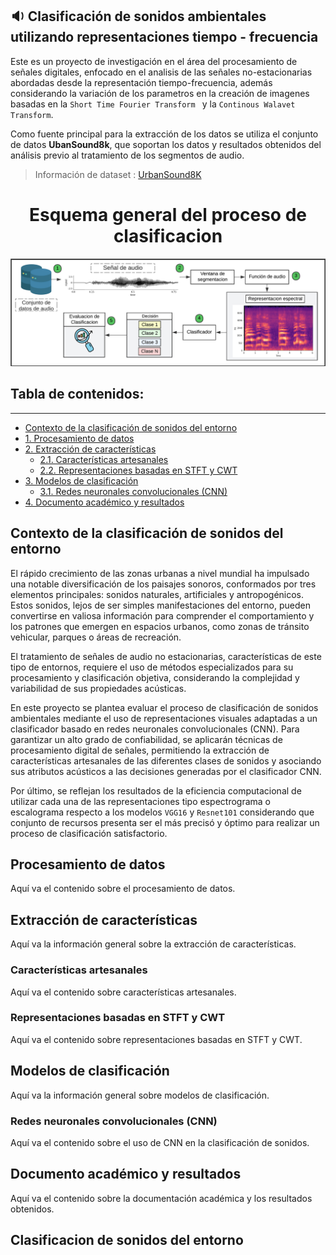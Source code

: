 

##  :sound:  Clasificación de sonidos ambientales utilizando representaciones tiempo - frecuencia

Este es un proyecto de investigación en el área del procesamiento de señales digitales, enfocado en el analisis de las señales no-estacionarias abordadas desde la representación tiempo-frecuencia, además considerando la variación  de los parametros en la creación de imagenes basadas en la `Short Time Fourier Transform ` y la `Continous Walavet Transform`.

Como fuente principal para la extracción de los datos se utiliza el conjunto de datos **UbanSound8k**, que soportan los datos y resultados obtenidos del análisis previo al tratamiento de los segmentos de audio.
> Información de dataset :  [UrbanSound8K](https://urbansounddataset.weebly.com/urbansound8k.html)

<h1 align="center"> Esquema general del proceso de clasificacion </h1>
<p align="center"><img src = "Imagenes/D-Fondo-Claro.png"> </p>

## Tabla de contenidos:
---
- [Contexto de la clasificación de sonidos del entorno](#contexto-de-la-clasificación-de-sonidos-del-entorno)  
- [1. Procesamiento de datos](#procesamiento-de-datos)  
- [2. Extracción de características](#extracción-de-características)  
  - [2.1. Características artesanales](#características-artesanales)  
  - [2.2. Representaciones basadas en STFT y CWT](#representaciones-basadas-en-stft-y-cwt)  
- [3. Modelos de clasificación](#modelos-de-clasificación)  
  - [3.1. Redes neuronales convolucionales (CNN)](#redes-neuronales-convolucionales-cnn)  
- [4. Documento académico y resultados](#documento-académico-y-resultados)  



## Contexto de la clasificación de sonidos del entorno
El rápido crecimiento de las zonas urbanas a nivel mundial ha impulsado una notable diversificación de los paisajes sonoros, conformados por tres elementos principales: sonidos naturales, artificiales y antropogénicos. Estos sonidos, lejos de ser simples manifestaciones del entorno, pueden convertirse en valiosa información para comprender el comportamiento y los patrones que emergen en espacios urbanos, como zonas de tránsito vehicular, parques o áreas de recreación.

El tratamiento de señales de audio no estacionarias, características de este tipo de entornos, requiere el uso de métodos especializados para su procesamiento y clasificación objetiva, considerando la complejidad y variabilidad de sus propiedades acústicas.

En este proyecto se plantea evaluar el proceso de clasificación de sonidos ambientales mediante el uso de representaciones visuales adaptadas a un clasificador basado en redes neuronales convolucionales (CNN). Para garantizar un alto grado de confiabilidad, se aplicarán técnicas de procesamiento digital de señales, permitiendo la extracción de características artesanales de las diferentes clases de sonidos y asociando sus atributos acústicos a las decisiones generadas por el clasificador CNN.

Por último, se reflejan los resultados de la eficiencia computacional  de utilizar  cada una de las representaciones tipo espectrograma o escalograma respecto a los modelos `VGG16`  y `Resnet101` considerando que conjunto de recursos presenta ser el más precisó y óptimo para realizar un proceso de clasificación satisfactorio.

## Procesamiento de datos
Aquí va el contenido sobre el procesamiento de datos.

## Extracción de características
Aquí va la información general sobre la extracción de características.

### Características artesanales
Aquí va el contenido sobre características artesanales.

### Representaciones basadas en STFT y CWT
Aquí va el contenido sobre representaciones basadas en STFT y CWT.

## Modelos de clasificación
Aquí va la información general sobre modelos de clasificación.

### Redes neuronales convolucionales (CNN)
Aquí va el contenido sobre el uso de CNN en la clasificación de sonidos.

## Documento académico y resultados
Aquí va el contenido sobre la documentación académica y los resultados obtenidos.






























## Clasificacion de sonidos del entorno
